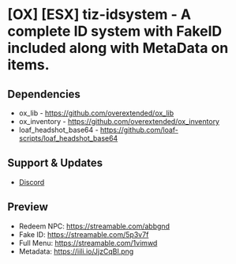 # [OX] [ESX] tiz-idsystem - A complete ID system with FakeID included along with MetaData on items.

## Dependencies
* ox_lib - https://github.com/overextended/ox_lib
* ox_inventory - https://github.com/overextended/ox_inventory
* loaf_headshot_base64 - https://github.com/loaf-scripts/loaf_headshot_base64
  
## Support & Updates
* [Discord](https://discord.gg/GPY2agat)

##  Preview
* Redeem NPC: https://streamable.com/abbgnd
* Fake ID: https://streamable.com/5p3v7f
* Full Menu: https://streamable.com/1vimwd
* Metadata: https://iili.io/JjzCqBI.png
